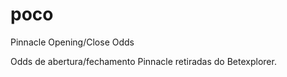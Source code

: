 # poco
Pinnacle Opening/Close Odds

Odds de abertura/fechamento Pinnacle retiradas do Betexplorer.

